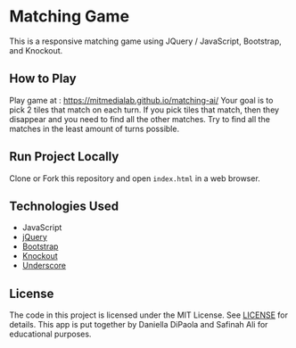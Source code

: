 #  Matching Game
This is a responsive matching game using JQuery / JavaScript, Bootstrap, and Knockout. 


## How to Play
Play game at : https://mitmedialab.github.io/matching-ai/
Your goal is to pick 2 tiles that match on each turn. If you pick tiles that match, then they disappear and you need to find all the other matches. Try to find all the matches in the least amount of turns possible.

## Run Project Locally

Clone or Fork this repository and open `index.html` in a web browser.

## Technologies Used
* JavaScript
* [jQuery](https://jquery.com)
* [Bootstrap](http://getbootstrap.com)
* [Knockout](https://knockoutjs.com)
* [Underscore](http://underscorejs.org)


## License

The code in this project is licensed under the MIT License. See [LICENSE](https://github.com/kellim/matching-game/blob/master/LICENSE) for details.
This app is put together by Daniella DiPaola and Safinah Ali for educational purposes.
